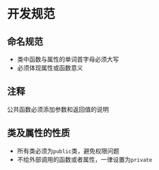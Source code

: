 # 开发规范

## 命名规范

* 类中函数与属性的单词首字母必须大写
* 必须体现属性或函数意义

## 注释

公共函数必须添加参数和返回值的说明

## 类及属性的性质

* 所有类必须为`public`类，避免权限问题
* 不给外部调用的函数或者属性，一律设置为`private`